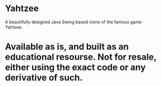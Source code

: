 # Yahtzee
A beautifully designed Java Swing based clone of the famous game Yahtzee.

# Available as is, and built as an educational resourse. Not for resale, either using the exact code or any derivative of such.
